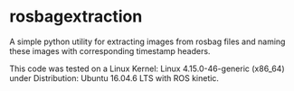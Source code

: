# rosbagextraction
A simple python utility for extracting images from rosbag files and naming these images with corresponding timestamp headers.

This code was tested on a Linux Kernel: Linux 4.15.0-46-generic (x86_64) under Distribution: Ubuntu 16.04.6 LTS with ROS kinetic.


